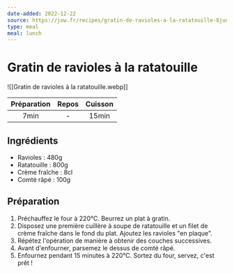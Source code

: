```yaml
---
date-added: 2022-12-22
source: https://jow.fr/recipes/gratin-de-ravioles-a-la-ratatouille-8juqfvmykslskvjk0rh1
type: meal
meal: lunch
---
```


# Gratin de ravioles à la ratatouille

![[Gratin de ravioles à la ratatouille.webp]]

| Préparation | Repos | Cuisson |
|:-----------:|:-----:|:-------:|
|    7min     |   -   |  15min  |

## Ingrédients

- Ravioles : 480g
- Ratatouille : 800g
- Crème fraîche : 8cl
- Comté râpé : 100g

## Préparation

1. Préchauffez le four à 220°C. Beurrez un plat à gratin.
2. Disposez une première cuillère à soupe de ratatouille et un filet de crème fraîche dans le fond du plat. Ajoutez les ravioles "en plaque".
3. Répétez l'opération de manière à obtenir des couches successives.
4. Avant d'enfourner, parsemez le dessus de comté râpé.
5. Enfournez pendant 15 minutes à 220°C. Sortez du four, servez, c'est prêt !
